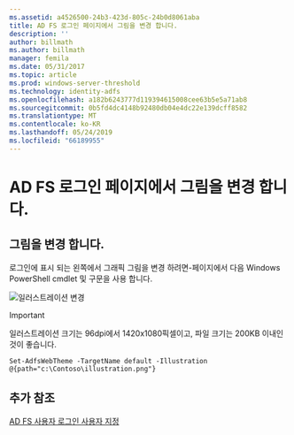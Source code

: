 ```yaml
---
ms.assetid: a4526500-24b3-423d-805c-24b0d8061aba
title: AD FS 로그인 페이지에서 그림을 변경 합니다.
description: ''
author: billmath
ms.author: billmath
manager: femila
ms.date: 05/31/2017
ms.topic: article
ms.prod: windows-server-threshold
ms.technology: identity-adfs
ms.openlocfilehash: a182b6243777d119394615008cee63b5e5a71ab8
ms.sourcegitcommit: 0b5fd4dc4148b92480db04e4dc22e139dcff8582
ms.translationtype: MT
ms.contentlocale: ko-KR
ms.lasthandoff: 05/24/2019
ms.locfileid: "66189955"
---
```

# <a name="change-the-illustration-on-the-ad-fs-sign-in-page"></a>AD FS 로그인 페이지에서 그림을 변경 합니다.

## <a name="change-the-illustration"></a>그림을 변경 합니다.  


로그인에 표시 되는 왼쪽에서 그래픽 그림을 변경 하려면\-페이지에서 다음 Windows PowerShell cmdlet 및 구문을 사용 합니다.  

![일러스트레이션 변경](media/AD-FS-user-sign-in-customization/ADFS_Blue_Custom2.png)
  
> [!IMPORTANT]  
> 일러스트레이션 크기는 96dpi에서 1420x1080픽셀이고, 파일 크기는 200KB 이내인 것이 좋습니다.  
  
 
    Set-AdfsWebTheme -TargetName default -Illustration @{path="c:\Contoso\illustration.png"}  

## <a name="additional-references"></a>추가 참조 
[AD FS 사용자 로그인 사용자 지정](AD-FS-user-sign-in-customization.md)  
  
  
